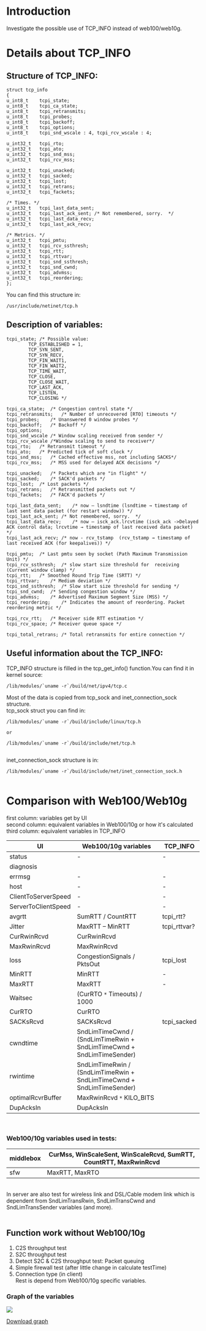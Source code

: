 # Introduction #
Investigate the possible use of TCP\_INFO instead of web100/web10g.


# Details about TCP\_INFO #
## Structure of TCP\_INFO: ##
```
struct tcp_info
{
u_int8_t	tcpi_state; 
u_int8_t	tcpi_ca_state;
u_int8_t	tcpi_retransmits;
u_int8_t	tcpi_probes;
u_int8_t	tcpi_backoff;
u_int8_t	tcpi_options;
u_int8_t	tcpi_snd_wscale : 4, tcpi_rcv_wscale : 4;

u_int32_t	tcpi_rto;
u_int32_t	tcpi_ato;
u_int32_t	tcpi_snd_mss;
u_int32_t	tcpi_rcv_mss;

u_int32_t	tcpi_unacked;
u_int32_t	tcpi_sacked;
u_int32_t	tcpi_lost;
u_int32_t	tcpi_retrans;
u_int32_t	tcpi_fackets;

/* Times. */
u_int32_t	tcpi_last_data_sent;
u_int32_t	tcpi_last_ack_sent;	/* Not remembered, sorry.  */
u_int32_t	tcpi_last_data_recv;
u_int32_t	tcpi_last_ack_recv;

/* Metrics. */
u_int32_t	tcpi_pmtu;
u_int32_t	tcpi_rcv_ssthresh;
u_int32_t	tcpi_rtt;
u_int32_t	tcpi_rttvar;
u_int32_t	tcpi_snd_ssthresh;
u_int32_t	tcpi_snd_cwnd;
u_int32_t	tcpi_advmss;
u_int32_t	tcpi_reordering;
};
```
You can find this structure in:
```
/usr/include/netinet/tcp.h
```

## Description of variables: ##
```
tcpi_state;	/* Possible value:
		TCP_ESTABLISHED = 1,
		TCP_SYN_SENT,
		TCP_SYN_RECV,
		TCP_FIN_WAIT1,
		TCP_FIN_WAIT2,
		TCP_TIME_WAIT,
		TCP_CLOSE,
		TCP_CLOSE_WAIT,
		TCP_LAST_ACK,
		TCP_LISTEN,
		TCP_CLOSING */

tcpi_ca_state;	/* Congestion control state */
tcpi_retransmits;	/* Number of unrecovered [RTO] timeouts */
tcpi_probes;	/* Unanswered 0 window probes */
tcpi_backoff;	/* Backoff */
tcpi_options;	
tcpi_snd_wscale	/* Window scaling received from sender */
tcpi_rcv_wscale	/*Window scaling to send to receiver*/
tcpi_rto;	/* Retransmit timeout */
tcpi_ato;	/* Predicted tick of soft clock */
tcpi_snd_mss;	/* Cached effective mss, not including SACKS*/
tcpi_rcv_mss;	/* MSS used for delayed ACK decisions */
	
tcpi_unacked;	/* Packets which are "in flight" */
tcpi_sacked;	/* SACK'd packets */
tcpi_lost;	/* Lost packets */
tcpi_retrans;	/* Retransmitted packets out */
tcpi_fackets;	/* FACK'd packets */
	
tcpi_last_data_sent;	/* now – lsndtime (lsndtime → timestamp of last sent data packet (for restart window)) */
tcpi_last_ack_sent;	/* Not remembered, sorry.  */
tcpi_last_data_recv;	/* now – isck_ack.lrcvtime (isck_ack ->Delayed ACK control data; lrcvtime → timestamp of last received data packet) */
tcpi_last_ack_recv;	/* now - rcv_tstamp  (rcv_tstamp → timestamp of last received ACK (for keepalives)) */
	
tcpi_pmtu;	/* Last pmtu seen by socket (Path Maximum Transmission Unit) */
tcpi_rcv_ssthresh;	/* slow start size threshold for  receiving (Current window clamp) */
tcpi_rtt;	/* Smoothed Round Trip Time (SRTT) */
tcpi_rttvar;	/* Medium deviation */
tcpi_snd_ssthresh;	/* Slow start size threshold for sending */
tcpi_snd_cwnd;	/* Sending congestion window */
tcpi_advmss;	/* Advertised Maximum Segment Size (MSS) */
tcpi_reordering;	/* Indicates the amount of reordering. Packet reordering metric */
	
tcpi_rcv_rtt;	/* Receiver side RTT estimation */
tcpi_rcv_space;	/* Receiver queue space */
	
tcpi_total_retrans;	/* Total retransmits for entire connection */
```

## Useful information about the TCP\_INFO: ##
TCP\_INFO structure is filled in the tcp\_get\_info() function.You can find it in kernel source:
```
/lib/modules/`uname -r`/build/net/ipv4/tcp.c 
```
Most of the data is copied from tcp\_sock and inet\_connection\_sock structure.<br>
tcp_sock struct you can find in:<br>
<pre><code>/lib/modules/`uname -r`/build/include/linux/tcp.h<br>
or<br>
/lib/modules/`uname -r`/build/include/net/tcp.h<br>
</code></pre>
inet_connection_sock structure is in:<br>
<pre><code>/lib/modules/`uname -r`/build/include/net/inet_connection_sock.h<br>
</code></pre>

<h1>Comparison with Web100/Web10g</h1>
first column: variables get by UI<br>
second column: equivalent variables in Web100/10g or how it's calculated<br>
third column: equivalent variables in TCP_INFO<br>

<table><thead><th> UI 		</th><th> Web100/10g variables </th><th> TCP_INFO </th></thead><tbody>
<tr><td> status 	</td><td>	-	</td><td>	-	</td></tr>
<tr><td> diagnosis	</td><td>  		</td><td>		</td></tr>
<tr><td> errmsg 	</td><td>	- 	</td><td>	-	</td></tr>
<tr><td> host 	</td><td> 	-	</td><td>	-	</td></tr>
<tr><td> ClientToServerSpeed 	</td><td> 	-	</td><td>	-	</td></tr>
<tr><td> ServerToClientSpeed 	</td><td> 	-	</td><td>	-	</td></tr>
<tr><td> avgrtt 	</td><td> SumRTT / CountRTT </td><td> tcpi_rtt? </td></tr>
<tr><td> Jitter 	</td><td> MaxRTT – MinRTT </td><td> tcpi_rttvar? </td></tr>
<tr><td> CurRwinRcvd </td><td> CurRwinRcvd	</td><td>		</td></tr>
<tr><td> MaxRwinRcvd </td><td> MaxRwinRcvd	</td><td>		</td></tr>
<tr><td> loss </td><td> CongestionSignals / PktsOut </td><td> tcpi_lost </td></tr>
<tr><td> MinRTT </td><td> MinRTT	 	</td><td> 	- 	</td></tr>
<tr><td> MaxRTT </td><td> MaxRTT	 	</td><td> 	- 	</td></tr>
<tr><td> Waitsec </td><td> (CurRTO <code>*</code> Timeouts) / 1000 </td><td>	 </td></tr>
<tr><td> CurRTO 	</td><td> CurRTO	</td><td>		</td></tr>
<tr><td> SACKsRcvd 	</td><td> SACKsRcvd	</td><td> tcpi_sacked 	</td></tr>
<tr><td> cwndtime 	</td><td> SndLimTimeCwnd / (SndLimTimeRwin + SndLimTimeCwnd + SndLimTimeSender)		</td><td>		</td></tr>
<tr><td> rwintime 	</td><td> SndLimTimeRwin  / (SndLimTimeRwin + SndLimTimeCwnd + SndLimTimeSender)		</td><td>		</td></tr>
<tr><td> optimalRcvrBuffer </td><td> MaxRwinRcvd <code>*</code> KILO_BITS</td><td> 	</td></tr>
<tr><td> DupAcksIn </td><td> DupAcksIn	</td><td> 		</td></tr></tbody></table>

<br>
<h3>Web100/10g variables used in tests:</h3>
<table><thead><th> middlebox </th><th> CurMss, WinScaleSent, WinScaleRcvd, SumRTT, CountRTT, MaxRwinRcvd </th></thead><tbody>
<tr><td> sfw </td><td> MaxRTT, MaxRTO </td></tr></tbody></table>

<br>
In server are also test for wireless link and DSL/Cable modem link which is dependent from SndLimTransRwin, SndLimTransCwnd and SndLimTransSender variables (and more).<br>
<br>
<h2>Function work without Web100/10g</h2>
<ol><li>C2S throughput test<br>
</li><li>S2C throughput test<br>
</li><li>Detect S2C & C2S throughput test: Packet queuing<br>
</li><li>Simple firewall test (after little change in calculate testTime)<br>
</li><li>Connection type (in client)<br>
Rest is depend from Web100/10g specific variables.</li></ol>

<h3>Graph of the variables</h3>
<img src='http://ndt.googlecode.com/svn/wiki/TCP_INFOvsWeb100Web10g.images/graph.jpg' />

<a href='http://ndt.googlecode.com/svn/wiki/TCP_INFOvsWeb100Web10g.images/graph.jpg'>Download graph</a>